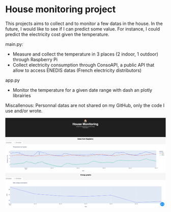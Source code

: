 # House monitoring project

This projects aims to collect and to monitor a few datas in the house.
In the future, I would like to see if I can predict some value. For instance, I could predict the electricity cost given the temperature.

main.py:
- Measure and collect the temperature in 3 places (2 indoor, 1 outdoor) through Raspberry Pi
- Collect electricity consumption through ConsoAPI, a public API that allow to access ENEDIS datas (French electricity distributors)

app.py
- Monitor the temperature for a given date range with dash an plotly librairies


Miscallenous:
Personnal datas are not shared on my GitHub, only the code I use and/or wrote.

![Screenshot1](https://github.com/Rgaboriau/House-Monitoring/blob/main/view/Capture%20d%E2%80%99%C3%A9cran%20app.py%201.png)
![Screenshot2](https://github.com/Rgaboriau/House-Monitoring/blob/main/view/Capture%20d%E2%80%99%C3%A9cran%20app.py%202.png)
